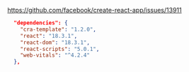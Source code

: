 https://github.com/facebook/create-react-app/issues/13911
```json
  "dependencies": {
    "cra-template": "1.2.0",
    "react": "18.3.1",
    "react-dom": "18.3.1",
    "react-scripts": "5.0.1",
    "web-vitals": "^4.2.4"
  },
```